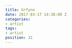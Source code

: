 ```yaml
---
title: Grfynn
date: 2017-03-17 14:38:00 Z
categories:
- artist
tags:
- artist
position: 31
---
```


